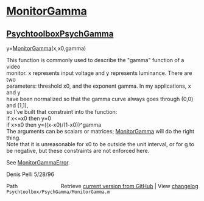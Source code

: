 # [MonitorGamma](MonitorGamma)
## [Psychtoolbox](Psychtoolbox)[PsychGamma](PsychGamma)

y=[MonitorGamma](MonitorGamma)(x,x0,gamma)  
  
This function is commonly used to describe the "gamma" function of a video  
monitor. x represents input voltage and y represents luminance. There are two  
parameters: threshold x0, and the exponent gamma. In my applications, x and y  
have been normalized so that the gamma curve always goes through (0,0) and (1,1),  
so I've built that constraint into the function:  
   if x<=x0 then y=0  
   if x\>x0 then y=((x-x0)/(1-x0))^gamma  
The arguments can be scalars or matrices; [MonitorGamma](MonitorGamma) will do the right thing.  
Note that it is unreasonable for x0 to be outside the unit interval, or for g to  
be negative, but these constraints are not enforced here.  
  
See [MonitorGammaError](MonitorGammaError).  
  
Denis Pelli 5/28/96  




<div class="code_header" style="text-align:right;">
  <span style="float:left;">Path&nbsp;&nbsp;</span> <span class="counter">Retrieve <a href=
  "https://raw.github.com/Psychtoolbox-3/Psychtoolbox-3/beta/Psychtoolbox/PsychGamma/MonitorGamma.m">current version from GitHub</a> | View <a href=
  "https://github.com/Psychtoolbox-3/Psychtoolbox-3/commits/beta/Psychtoolbox/PsychGamma/MonitorGamma.m">changelog</a></span>
</div>
<div class="code">
  <code>Psychtoolbox/PsychGamma/MonitorGamma.m</code>
</div>

